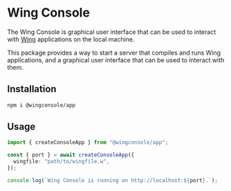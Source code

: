 # Wing Console

The Wing Console is graphical user interface that can be used to interact with [Wing](https://www.winglang.io/) applications on the local machine.

This package provides a way to start a server that compiles and runs Wing applications, and a graphical user interface that can be used to interact with them.

## Installation

```sh
npm i @wingconsole/app
```

## Usage

```ts
import { createConsoleApp } from "@wingconsole/app";

const { port } = await createConsoleApp({
  wingfile: "path/to/wingfile.w",
});

console.log(`Wing Console is running on http://localhost:${port}.`);
```

